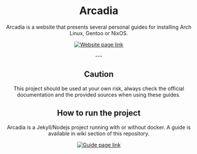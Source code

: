<div align="center">
	<h1>Arcadia</h1>
	<p>Arcadia is a website that presents several personal guides for installing Arch Linux, Gentoo or NixOS.
	</p>
	<p>
		<a href="https://chaosdynamix.github.io/Arcadia/">
			<img src="https://img.shields.io/badge/-Show the website-green?style=for-the-badge" alt="Website page link" />
		</a>
	</p>
	<p>---</p>
</div>

<div align="center">
	<h2>Caution</h2>
	<p>This project should be used at your own risk, always check the official documentation and the provided sources when using these guides.
	</p>
</div>

<div align="center">
	<h2>How to run the project</h2>
	<p>Arcadia is a Jekyll/Nodejs project running with or without docker. A guide is available in wiki section of this repository. 
	</p>
	<p>
		<a href="https://github.com/ChaosDynamix/Arcadia/wiki/How-to-run-the-project">
			<img src="https://img.shields.io/badge/-Show the guide-blue?style=for-the-badge" alt="Guide page link" />
		</a>
	</p>
</div>
